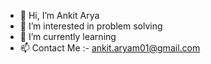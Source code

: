 - 👋 Hi, I’m Ankit Arya
- 👀 I’m interested in problem solving
- 🌱 I’m currently learning 
- 📫 Contact Me :- ankit.aryam01@gmail.com

<!---
ankit-aryam/ankit-aryam is a ✨ special ✨ repository because its `README.md` (this file) appears on your GitHub profile.
You can click the Preview link to take a look at your changes.
--->
